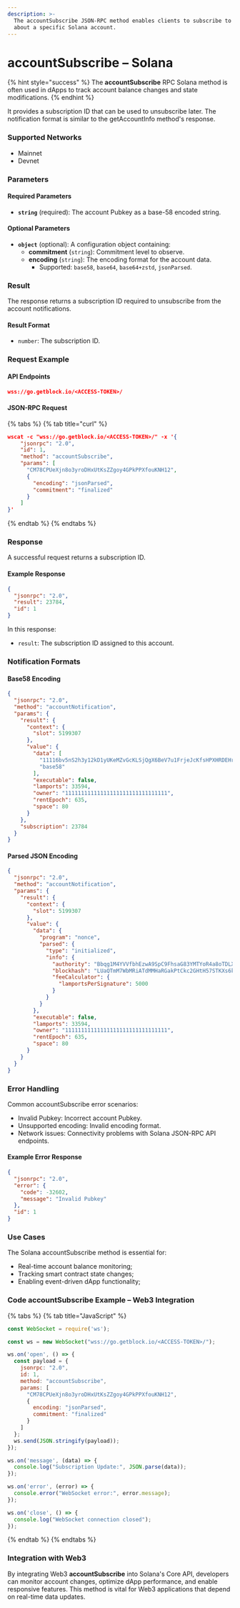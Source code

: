 ```yaml
---
description: >-
  The accountSubscribe JSON-RPC method enables clients to subscribe to updates
  about a specific Solana account.
---
```


# accountSubscribe – Solana

{% hint style="success" %}
The **accountSubscribe** RPC Solana method is often used in dApps to track account balance changes and state modifications.&#x20;
{% endhint %}

It provides a subscription ID that can be used to unsubscribe later. The notification format is similar to the getAccountInfo method's response.

### Supported Networks

* Mainnet
* Devnet

### Parameters

#### Required Parameters

* **`string`** (required): The account Pubkey as a base-58 encoded string.

#### Optional Parameters

* **`object`** (optional): A configuration object containing:
  * **commitment** (`string`): Commitment level to observe.
  * **encoding** (`string`): The encoding format for the account data.
    * Supported: `base58`, `base64`, `base64+zstd`, `jsonParsed`.

### Result

The response returns a subscription ID required to unsubscribe from the account notifications.

#### Result Format

* `number`: The subscription ID.

### Request Example

#### API Endpoints

```json
wss://go.getblock.io/<ACCESS-TOKEN>/
```

#### JSON-RPC Request

{% tabs %}
{% tab title="curl" %}
```json
wscat -c "wss://go.getblock.io/<ACCESS-TOKEN>/" -x '{
    "jsonrpc": "2.0",
    "id": 1,
    "method": "accountSubscribe",
    "params": [
      "CM78CPUeXjn8o3yroDHxUtKsZZgoy4GPkPPXfouKNH12",
      {
        "encoding": "jsonParsed",
        "commitment": "finalized"
      }
    ]
}'

```
{% endtab %}
{% endtabs %}

### Response

A successful request returns a subscription ID.

#### Example Response

```json
{
  "jsonrpc": "2.0",
  "result": 23784,
  "id": 1
}
```

In this response:

* `result`: The subscription ID assigned to this account.

### Notification Formats

#### Base58 Encoding

```json
{
  "jsonrpc": "2.0",
  "method": "accountNotification",
  "params": {
    "result": {
      "context": {
        "slot": 5199307
      },
      "value": {
        "data": [
          "11116bv5nS2h3y12kD1yUKeMZvGcKLSjQgX6BeV7u1FrjeJcKfsHPXHRDEHrBesJhZyqnnq9qJeUuF7WHxiuLuL5twc38w2TXNLxnDbjmuR",
          "base58"
        ],
        "executable": false,
        "lamports": 33594,
        "owner": "11111111111111111111111111111111",
        "rentEpoch": 635,
        "space": 80
      }
    },
    "subscription": 23784
  }
}
```

#### Parsed JSON Encoding

```json
{
  "jsonrpc": "2.0",
  "method": "accountNotification",
  "params": {
    "result": {
      "context": {
        "slot": 5199307
      },
      "value": {
        "data": {
          "program": "nonce",
          "parsed": {
            "type": "initialized",
            "info": {
              "authority": "Bbqg1M4YVVfbhEzwA9SpC9FhsaG83YMTYoR4a8oTDLX",
              "blockhash": "LUaQTmM7WbMRiATdMMHaRGakPtCkc2GHtH57STKXs6k",
              "feeCalculator": {
                "lamportsPerSignature": 5000
              }
            }
          }
        },
        "executable": false,
        "lamports": 33594,
        "owner": "11111111111111111111111111111111",
        "rentEpoch": 635,
        "space": 80
      }
    }
  }
}
```

### Error Handling

Common accountSubscribe error scenarios:

* Invalid Pubkey: Incorrect account Pubkey.
* Unsupported encoding: Invalid encoding format.
* Network issues: Connectivity problems with Solana JSON-RPC API endpoints.

#### Example Error Response

```json
{
  "jsonrpc": "2.0",
  "error": {
    "code": -32602,
    "message": "Invalid Pubkey"
  },
  "id": 1
}
```

### Use Cases

The Solana accountSubscribe method is essential for:

* Real-time account balance monitoring;
* Tracking smart contract state changes;
* Enabling event-driven dApp functionality;

### Code accountSubscribe Example – Web3 Integration

{% tabs %}
{% tab title="JavaScript" %}
```javascript
const WebSocket = require('ws');

const ws = new WebSocket("wss://go.getblock.io/<ACCESS-TOKEN>/");

ws.on('open', () => {
  const payload = {
    jsonrpc: "2.0",
    id: 1,
    method: "accountSubscribe",
    params: [
      "CM78CPUeXjn8o3yroDHxUtKsZZgoy4GPkPPXfouKNH12",
      {
        encoding: "jsonParsed",
        commitment: "finalized"
      }
    ]
  };
  ws.send(JSON.stringify(payload));
});

ws.on('message', (data) => {
  console.log("Subscription Update:", JSON.parse(data));
});

ws.on('error', (error) => {
  console.error("WebSocket error:", error.message);
});

ws.on('close', () => {
  console.log("WebSocket connection closed");
});
```
{% endtab %}
{% endtabs %}

### Integration with Web3

By integrating Web3 **accountSubscribe** into Solana's Core API, developers can monitor account changes, optimize dApp performance, and enable responsive features. This method is vital for Web3 applications that depend on real-time data updates.
